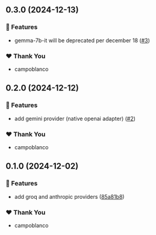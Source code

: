 ## 0.3.0 (2024-12-13)

### 🚀 Features

- gemma-7b-it will be deprecated per december 18 ([#3](https://github.com/vm-x-ai/vm-x-ai-providers/pull/3))

### ❤️ Thank You

- campoblanco

## 0.2.0 (2024-12-12)

### 🚀 Features

- add gemini provider (native openai adapter) ([#2](https://github.com/vm-x-ai/vm-x-ai-providers/pull/2))

### ❤️ Thank You

- campoblanco

## 0.1.0 (2024-12-02)

### 🚀 Features

- add groq and anthropic providers ([85a81b8](https://github.com/vm-x-ai/vm-x-ai-providers/commit/85a81b8))

### ❤️ Thank You

- campoblanco
